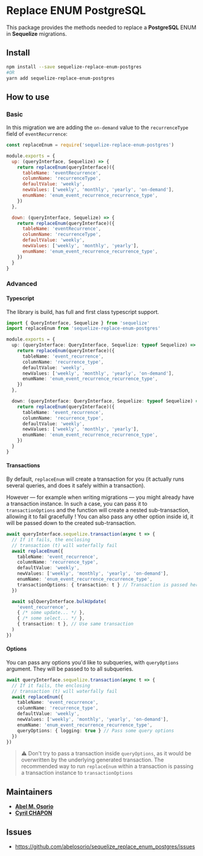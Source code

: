 # Replace ENUM PostgreSQL

This package provides the methods needed to replace a **PostgreSQL** ENUM in **Sequelize** migrations.

## Install

```bash
npm install --save sequelize-replace-enum-postgres
#OR
yarn add sequelize-replace-enum-postgres
```

## How to use

### Basic

In this migration we are adding the `on-demand` value to the `recurrenceType` field of `eventRecurrence`:

```js
const replaceEnum = require('sequelize-replace-enum-postgres')

module.exports = {
  up: (queryInterface, Sequelize) => {
    return replaceEnum(queryInterface)({
      tableName: 'eventRecurrence',
      columnName: 'recurrenceType',
      defaultValue: 'weekly',
      newValues: ['weekly', 'monthly', 'yearly', 'on-demand'],
      enumName: 'enum_event_recurrence_recurrence_type',
    })
  },

  down: (queryInterface, Sequelize) => {
    return replaceEnum(queryInterface)({
      tableName: 'eventRecurrence',
      columnName: 'recurrenceType',
      defaultValue: 'weekly',
      newValues: ['weekly', 'monthly', 'yearly'],
      enumName: 'enum_event_recurrence_recurrence_type',
    })
  }
}
```

### Advanced

#### Typescript

The library is build, has full and first class typescript support.

```ts
import { QueryInterface, Sequelize } from 'sequelize'
import replaceEnum from 'sequelize-replace-enum-postgres'

module.exports = {
  up: (queryInterface: QueryInterface, Sequelize: typeof Sequelize) => {
    return replaceEnum(queryInterface)({
      tableName: 'event_recurrence',
      columnName: 'recurrence_type',
      defaultValue: 'weekly',
      newValues: ['weekly', 'monthly', 'yearly', 'on-demand'],
      enumName: 'enum_event_recurrence_recurrence_type',
    })
  },

  down: (queryInterface: QueryInterface, Sequelize: typeof Sequelize) => {
    return replaceEnum(queryInterface)({
      tableName: 'event_recurrence',
      columnName: 'recurrence_type',
      defaultValue: 'weekly',
      newValues: ['weekly', 'monthly', 'yearly'],
      enumName: 'enum_event_recurrence_recurrence_type',
    })
  }
}
```

#### Transactions

By default, `replaceEnum` will create a transaction for you (it actually runs several queries, and does it safely within a transaction).

However — for example when writing migrations — you might already have a transaction instance. In such a case, you can pass it to `transactionOptions` and the function will create a nested sub-transaction, allowing it to fail gracefully ! You can also pass any other option inside id, it will be passed down to the created sub-transaction.

```ts
await queryInterface.sequelize.transaction(async t => {
  // If it fails, the enclosing
  // transaction (t) will waterfally fail 
  await replaceEnum({
    tableName: 'event_recurrence',
    columnName: 'recurrence_type',
    defaultValue: 'weekly',
    newValues: ['weekly', 'monthly', 'yearly', 'on-demand'],
    enumName: 'enum_event_recurrence_recurrence_type',
    transactionOptions: { transaction: t } // Transaction is passed here
  })

  await sqlQueryInterface.bulkUpdate(
    'event_recurrence',
    { /* some update... */ },
    { /* some select... */ },
    { transaction: t }, // Use same transaction
  )
})
```

#### Options

You can pass any options you'd like to subqueries, with `queryOptions` argument. They will be passed to to all subqueries.

```ts
await queryInterface.sequelize.transaction(async t => {
  // If it fails, the enclosing
  // transaction (t) will waterfally fail 
  await replaceEnum({
    tableName: 'event_recurrence',
    columnName: 'recurrence_type',
    defaultValue: 'weekly',
    newValues: ['weekly', 'monthly', 'yearly', 'on-demand'],
    enumName: 'enum_event_recurrence_recurrence_type',
    queryOptions: { logging: true } // Pass some query options
  })
})
```

> ⚠️ Don't try to pass a transaction inside `queryOptions`, as it would be overwritten by the underlying generated transaction. The recommended way to run `replaceEnum` within a transaction is passing a transaction instance to `transactionOptions`

## Maintainers

  * **[Abel M. Osorio](https://github.com/abelosorio)**
  * **[Cyril CHAPON](https://github.com/cyrilchapon)**

## Issues

  * https://github.com/abelosorio/sequelize_replace_enum_postgres/issues

